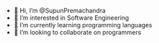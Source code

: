 - 👋 Hi, I’m @SupunPremachandra
- 👀 I’m interested in Software Engineering
- 🌱 I’m currently learning programming languages
- 💞️ I’m looking to collaborate on programmers


<!---
SupunPremachandra/SupunPremachandra is a ✨ special ✨ repository because its `README.md` (this file) appears on your GitHub profile.
You can click the Preview link to take a look at your changes.
--->
